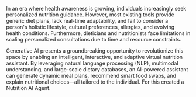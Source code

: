 In an era where health awareness is growing, individuals increasingly seek personalized 
nutrition guidance. However, most existing tools provide generic diet plans, lack real-time adaptability, 
and fail to consider a person's holistic lifestyle, cultural preferences, allergies, and evolving health 
conditions. Furthermore, dieticians and nutritionists face limitations in scaling personalized 
consultations due to time and resource constraints. 

Generative AI presents a groundbreaking opportunity to revolutionize this space by enabling an 
intelligent, interactive, and adaptive virtual nutrition assistant. By leveraging natural language 
processing (NLP), multimodal understanding, and large-scale dietary databases, an AI-powered assistant 
can generate dynamic meal plans, recommend smart food swaps, and explain nutritional choices—all 
tailored to the individual. For this created a Nutrition AI Agent.

